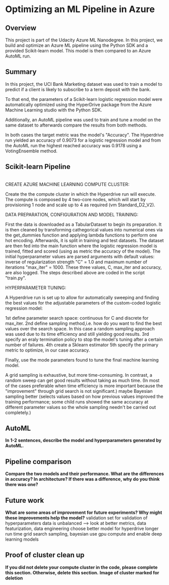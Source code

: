 # Optimizing an ML Pipeline in Azure

## Overview
This project is part of the Udacity Azure ML Nanodegree.
In this project, we build and optimize an Azure ML pipeline using the Python SDK and a provided Scikit-learn model.
This model is then compared to an Azure AutoML run.

## Summary

In this project, the UCI Bank Marketing dataset was used to train a model to predict if a client is likely to subscribe to a term deposit with the bank.

To that end, the parameters of a Scikit-learn logistic regression model were automatically optimized using the HyperDrive package from the Azure Machine Learning studio with the Python SDK.

Additionally, an AutoML pipeline was used to train and tune a model on the same dataset to afterwards compare the results from both methods.

In both cases the target metric was the model's "Accuracy". 
The Hyperdrive run yielded an accuracy of 0.9073 for a logistic regression model and from the AutoML run the highest reached accuracy was 0.9178 using a VotingEnsemble method.

## Scikit-learn Pipeline
\
CREATE AZURE MACHINE LEARNING COMPUTE CLUSTER:

Create the the compute cluster in which the Hyperdrive run will execute.
The compute is composed by 4 two-core nodes, which will start by provisioning 1 node and scale up to 4 as required (vm Standard_D2_V2).

DATA PREPARATION, CONFIGURATION AND MODEL TRAINING:

First the data is downloaded as a TabularDataset to begin its preparation. 
It is then cleaned by transforming cathegorical values into numerical ones via the get_dummies function and applying lambda functions to perform one hot encoding. Afterwards, it is split in training and test datasets. The dataset are then fed into the main function where the logistic regression model is trained, fitted and scored (using as metric the accuracy of the model). The initial hyperparameter values are parsed arguments with default values: inverse of regularization strength "C" = 1.0 and maximum number of iterations "max_iter" = 1000. These three values, C, max_iter and accuracy, are also logged.
The steps described above are coded in the script "train.py".

HYPERPARAMETER TUNING:

A Hyperdrive run is set up to allow for automatically sweeping and finding the best values for the adjustable parameters of the custom-coded logistic regression model:

1st define parameter search space: continuous for C and discrete for max_iter.
2nd define sampling method,i.e. how do you want to find the best values over the search space. In this case a random sampling approach was used due to its time efficiency and still yielding good results.
3rd specify an eraly termination policy to stop the model's tuning after a certain number of failures.
4th create a Sklearn estimator 
5th specify the primary metric to optimize, in our case accuracy.



Finally, use the mode parameters found to tune the final machine learning model.

A grid sampling is exhaustive, but more time-consuming. In contrast, a random sweep can get good results without taking as much time. (In most of the cases preferable when time efficiency is more important because the "improvement" through grid search is not significant.)
maybe Bayesian sampling better (selects values based on how previous values improved the training performance; some child runs showed the same accuracy at different parameter values so the whole sampling needn't be carried out completely.)



## AutoML
**In 1-2 sentences, describe the model and hyperparameters generated by AutoML.**

## Pipeline comparison
**Compare the two models and their performance. What are the differences in accuracy? In architecture? If there was a difference, why do you think there was one?**

## Future work
**What are some areas of improvement for future experiments? Why might these improvements help the model?**
validation set for validation of hyperparameters
data is unbalanced --> look at better metrics, data featurization, data engineering
choose better model for hyperdrive
longer run time
grid search sampling, bayesian
use gpu compute and enable deep learning models

## Proof of cluster clean up
**If you did not delete your compute cluster in the code, please complete this section. Otherwise, delete this section.**
**Image of cluster marked for deletion**
